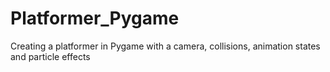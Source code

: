 # Platformer_Pygame
Creating a platformer in Pygame with a camera, collisions, animation states and particle effects
